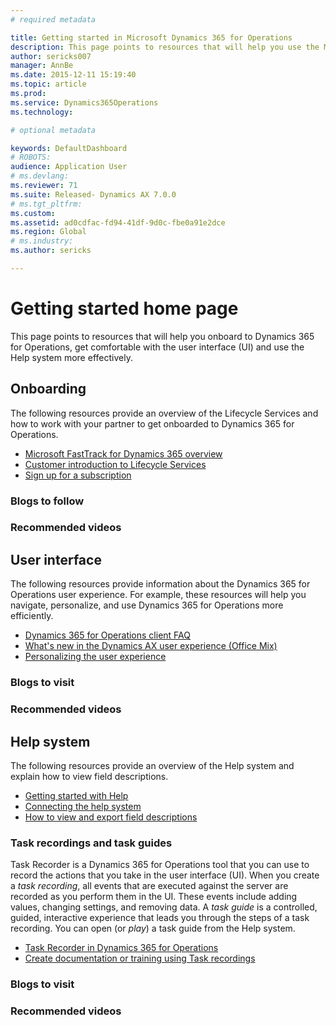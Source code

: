 ```yaml
---
# required metadata

title: Getting started in Microsoft Dynamics 365 for Operations
description: This page points to resources that will help you use the Microsoft Dynamics 365 for Operations user interface (UI) and Help system more effectively.
author: sericks007
manager: AnnBe
ms.date: 2015-12-11 15:19:40
ms.topic: article
ms.prod: 
ms.service: Dynamics365Operations
ms.technology: 

# optional metadata

keywords: DefaultDashboard
# ROBOTS: 
audience: Application User
# ms.devlang: 
ms.reviewer: 71
ms.suite: Released- Dynamics AX 7.0.0
# ms.tgt_pltfrm: 
ms.custom: 
ms.assetid: ad0cdfac-fd94-41df-9d0c-fbe0a91e2dce
ms.region: Global
# ms.industry: 
ms.author: sericks

---
```


# Getting started home page

This page points to resources that will help you onboard to Dynamics 365 for Operations, get comfortable with the user interface (UI) and use the Help system more effectively.

## Onboarding
The following resources provide an overview of the Lifecycle Services and how to work with your partner to get onboarded to Dynamics 365 for Operations.
-   [Microsoft FastTrack for Dynamics 365 overview](fasttrack-dynamics-365-overview.md)
-   [Customer introduction to Lifecycle Services](/dev-itpro/ifecycle-services/lcs-works-lcs)
-   [Sign up for a subscription](/dev-itpro/dev-tools/sign-up-preview-subscription)

### Blogs to follow

### Recommended videos

## User interface
The following resources provide information about the Dynamics 365 for Operations user experience. For example, these resources will help you navigate, personalize, and use Dynamics 365 for Operations more efficiently.

-   [Dynamics 365 for Operations client FAQ](/core/client-qa)
-   [What's new in the Dynamics AX user experience (Office Mix)](https://mix.office.com/watch/1ohsrrpsd02e1)
-   [Personalizing the user experience](personalize-user-experience.md)

### Blogs to visit

### Recommended videos

## Help system
The following resources provide an overview of the Help system and explain how to view field descriptions.

-   [Getting started with Help](/dev-itpro/system-administration/help-get-started)
-   [Connecting the help system](/dev-itpro/get-started/working-with-help#connecting-the-help-system)
-   [How to view and export field descriptions](view-export-field-descriptions)

### Task recordings and task guides

Task Recorder is a Dynamics 365 for Operations tool that you can use to record the actions that you take in the user interface (UI). When you create a *task recording*, all events that are executed against the server are recorded as you perform them in the UI. These events include adding values, changing settings, and removing data. A *task guide* is a controlled, guided, interactive experience that leads you through the steps of a task recording. You can open (or *play*) a task guide from the Help system.

-   [Task Recorder in Dynamics 365 for Operations](/dev-itpro/user-interface/task-recorder-in-ax7)
-   [Create documentation or training using Task recordings](/dev-itpro/user-interface/task-recorder)

### Blogs to visit

### Recommended videos
